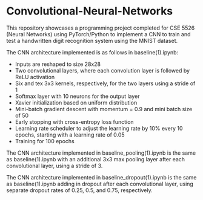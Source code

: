 # Convolutional-Neural-Networks
This repository showcases a programming project completed for CSE 5526 (Neural Networks) using PyTorch/Python to implement a CNN to train and test a handwritten digit recognition system using the MNIST dataset. 

The CNN architecture implemented is as follows in baseline(1).ipynb: 
- Inputs are reshaped to size 28x28 
- Two convolutional layers, where each convolution layer is followed by ReLU activation
- Six and tex 3x3 kernels, respectively, for the two layers using a stride of 1
- Softmax layer with 10 neurons for the output layer
- Xavier initialization based on uniform distribution
- Mini-batch gradient descent with momentum = 0.9 and mini batch size of 50
- Early stopping with cross-entropy loss function
- Learning rate scheduler to adjust the learning rate by 10% every 10 epochs, starting with a learning rate of 0.05
- Training for 100 epochs

The CNN architecture implemented in baseline_pooling(1).ipynb is the same as baseline(1).ipynb with an additional 3x3 max pooling layer after each convolutional layer, using a stride of 3. 

The CNN architecture implemented in baseline_dropout(1).ipynb is the same as baseline(1).ipynb adding in dropout after each convolutional layer, using separate dropout rates of 0.25, 0.5, and 0.75, respectively. 
